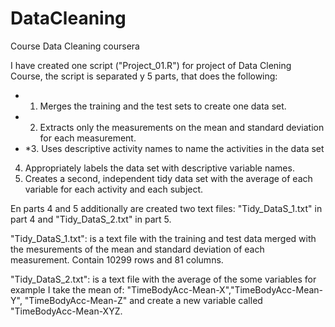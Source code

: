 DataCleaning
============

Course Data Cleaning coursera

I have created one script ("Project_01.R") for project of Data Clening Course, 
the script is separated y 5 parts, that does the following:

* 1.  Merges the training and the test sets to create one data set.
* 2.  Extracts only the measurements on the mean and standard deviation for each measurement. 
* *3.  Uses descriptive activity names to name the activities in the data set
4.  Appropriately labels the data set with descriptive variable names. 
5.  Creates a second, independent tidy data set with the average of each variable for each activity and each subject. 

En parts 4 and 5 additionally are created  two text files: "Tidy_DataS_1.txt" in part 4 and "Tidy_DataS_2.txt" in part 5.

"Tidy_DataS_1.txt":  is a text file with the training and test data merged with the mesurements of the mean 
and standard deviation of each measurement. Contain  10299 rows and   81 columns. 


"Tidy_DataS_2.txt": is a text file  with the average of the some variables for example
I take the mean of: "TimeBodyAcc-Mean-X","TimeBodyAcc-Mean-Y", "TimeBodyAcc-Mean-Z" and create a new variable called 
"TimeBodyAcc-Mean-XYZ.
